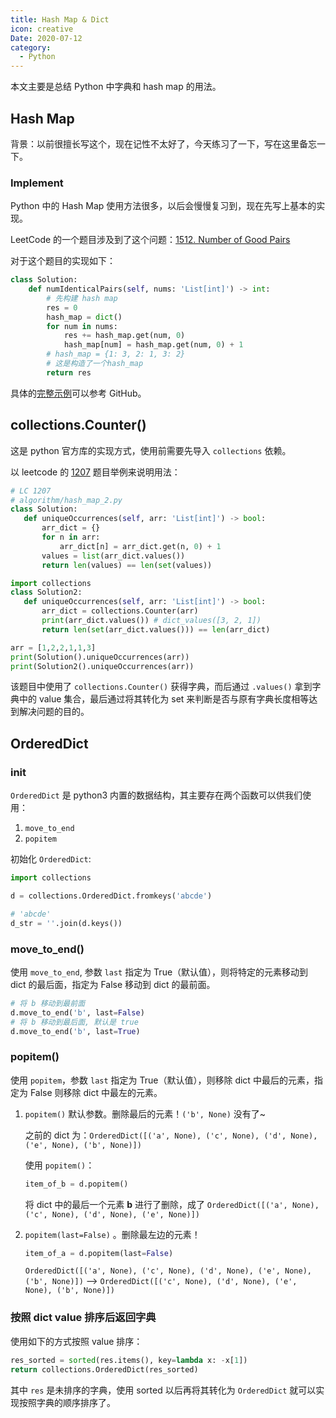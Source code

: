 ```yaml
---
title: Hash Map & Dict
icon: creative
Date: 2020-07-12
category:
  - Python
---
```




本文主要是总结 Python 中字典和 hash map 的用法。

<!--more-->



## Hash Map

背景：以前很擅长写这个，现在记性不太好了，今天练习了一下，写在这里备忘一下。

### Implement

Python 中的 Hash Map 使用方法很多，以后会慢慢复习到，现在先写上基本的实现。

LeetCode 的一个题目涉及到了这个问题：[1512. Number of Good Pairs](https://leetcode.com/problems/number-of-good-pairs/)

对于这个题目的实现如下：

```python
class Solution:
    def numIdenticalPairs(self, nums: 'List[int]') -> int:
        # 先构建 hash map
        res = 0
        hash_map = dict()
        for num in nums:
            res += hash_map.get(num, 0)
            hash_map[num] = hash_map.get(num, 0) + 1
        # hash_map = {1: 3, 2: 1, 3: 2}
        # 这是构造了一个hash_map
        return res
```

具体的[完整示例](https://github.com/chenweigao/_code/blob/master/LeetCode/LC1512_Number_of_good_pairs.py)可以参考 GitHub。

## collections.Counter()

这是 python 官方库的实现方式，使用前需要先导入 `collections` 依赖。

以 leetcode 的 [1207](https://leetcode-cn.com/problems/unique-number-of-occurrences/) 题目举例来说明用法：

 ```python
# LC 1207
# algorithm/hash_map_2.py
class Solution:
    def uniqueOccurrences(self, arr: 'List[int]') -> bool:
        arr_dict = {}
        for n in arr:
            arr_dict[n] = arr_dict.get(n, 0) + 1
        values = list(arr_dict.values())
        return len(values) == len(set(values))

import collections
class Solution2:
    def uniqueOccurrences(self, arr: 'List[int]') -> bool:
        arr_dict = collections.Counter(arr)
        print(arr_dict.values()) # dict_values([3, 2, 1])
        return len(set(arr_dict.values())) == len(arr_dict)

arr = [1,2,2,1,1,3]
print(Solution().uniqueOccurrences(arr))
print(Solution2().uniqueOccurrences(arr))
 ```

该题目中使用了 `collections.Counter()` 获得字典，而后通过 `.values()` 拿到字典中的 value 集合，最后通过将其转化为 set 来判断是否与原有字典长度相等达到解决问题的目的。

## OrderedDict

### init

`OrderedDict` 是 python3 内置的数据结构，其主要存在两个函数可以供我们使用：

1. `move_to_end`
2. `popitem`

初始化 `OrderedDict`:

```python
import collections

d = collections.OrderedDict.fromkeys('abcde')

# 'abcde'
d_str = ''.join(d.keys())
```

### move_to_end()

使用 `move_to_end`, 参数 `last` 指定为 True（默认值），则将特定的元素移动到 dict 的最后面，指定为 False 移动到 dict 的最前面。

```python
# 将 b 移动到最前面
d.move_to_end('b', last=False)
# 将 b 移动到最后面, 默认是 true
d.move_to_end('b', last=True)
```

### popitem()

使用 `popitem`，参数 `last` 指定为 True（默认值），则移除 dict 中最后的元素，指定为 False 则移除 dict 中最左的元素。

1. `popitem()` 默认参数。删除最后的元素！`('b', None)` 没有了~

   之前的 dict 为：`OrderedDict([('a', None), ('c', None), ('d', None), ('e', None), ('b', None)])`

   使用 `popitem()`：

   ```python
   item_of_b = d.popitem()
   ```

   将 dict 中的最后一个元素 **b** 进行了删除，成了 `OrderedDict([('a', None), ('c', None), ('d', None), ('e', None)])`

2. `popitem(last=False)` 。删除最左边的元素！

   ```python
   item_of_a = d.popitem(last=False)
   ```

   `OrderedDict([('a', None), ('c', None), ('d', None), ('e', None), ('b', None)])` --> `OrderedDict([('c', None), ('d', None), ('e', None), ('b', None)])`

### 按照 dict value 排序后返回字典

使用如下的方式按照 value 排序：

```python
res_sorted = sorted(res.items(), key=lambda x: -x[1])
return collections.OrderedDict(res_sorted)
```

其中 `res` 是未排序的字典，使用 sorted 以后再将其转化为 `OrderedDict` 就可以实现按照字典的顺序排序了。
